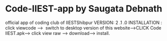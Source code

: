   # Code-IIEST-app by Saugata Debnath
official app of coding club  of IIESTShibpur
VERSION: 2 .1 .0
INSTALLATION :
 click viewcode -->  switch to desktop version of this website-->CLICK Code IIEST.apk--> click view raw  --> download--> install.
